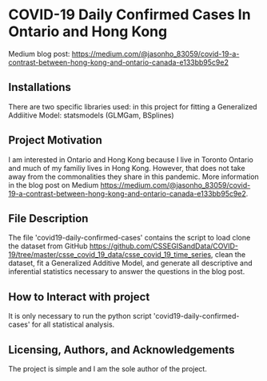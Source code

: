 # COVID-19 Daily Confirmed Cases In Ontario and Hong Kong
Medium blog post: https://medium.com/@jasonho_83059/covid-19-a-contrast-between-hong-kong-and-ontario-canada-e133bb95c9e2

## Installations
There are two specific libraries used: in this project for fitting a Generalized Addiitive Model: statsmodels (GLMGam, BSplines)

## Project Motivation
I am interested in Ontario and Hong Kong because I live in Toronto Ontario and much of my familiy lives in Hong Kong. However, that does not take away from the commonalities they share in this pandemic. More information in the blog post on Medium https://medium.com/@jasonho_83059/covid-19-a-contrast-between-hong-kong-and-ontario-canada-e133bb95c9e2.

## File Description
The file 'covid19-daily-confirmed-cases' contains the script to load clone the dataset from GitHub https://github.com/CSSEGISandData/COVID-19/tree/master/csse_covid_19_data/csse_covid_19_time_series, clean the dataset, fit a Generalized Additive Model, and generate all descriptive and inferential statistics necessary to answer the questions in the blog post.

## How to Interact with project
It is only necessary to run the python script 'covid19-daily-confirmed-cases' for all statistical analysis.

## Licensing, Authors, and Acknowledgements
The project is simple and I am the sole author of the project.
